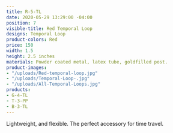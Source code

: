 ```yaml
---
title: R-5-TL
date: 2020-05-29 13:29:00 -04:00
position: 7
visible-title: Red Temporal Loop
designs: Temporal Loop
product-colors: Red
price: 150
width: 1.5
height: 2.5 inches
materials: Powder coated metal, latex tube, goldfilled post.
product-images:
- "/uploads/Red-temporal-loop.jpg"
- "/uploads/Temporal-Loop-.jpg"
- "/uploads/All-Temporal-Loops.jpg"
products:
- G-4-TL
- T-3-PP
- B-3-TL
---
```


Lightweight, and flexible. The perfect accessory for time travel.